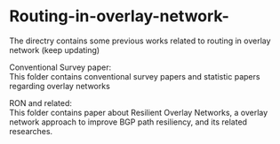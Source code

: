 # Routing-in-overlay-network-
The directry contains some previous works related to routing in overlay network (keep updating)

Conventional Survey paper:<br/>
This folder contains conventional survey papers and statistic papers regarding overlay networks

RON and related:<br/>
This folder contains paper about Resilient Overlay Networks, a overlay network approach to improve BGP path resiliency, and its related researches.
